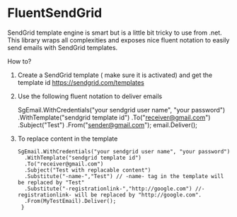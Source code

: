 FluentSendGrid  
==============

SendGrid template engine is smart but is a little bit tricky to use from .net. This library wraps all complexities and exposes nice fluent notation to easily send emails with SendGrid templates. 

How to? 

1. Create a SendGrid template ( make sure it is activated) and get the template id
   https://sendgrid.com/templates


2. Use the following fluent notation to deliver emails 

      
      SgEmail.WithCredentials("your sendgrid user name", "your password")
         .WithTemplate("sendgrid template id")
         .To("receiver@gmail.com")
         .Subject("Test")
         .From("sender@gmail.com");
         email.Deliver();
            
3. To replace content in the template 

       SgEmail.WithCredentials("your sendgrid user name", "your password")
         .WithTemplate("sendgrid template id")
         .To("receiver@gmail.com")
         .Subject("Test with replacable content")
         .Substitute("-name-","Test") // -name- tag in the template will be replaced by "Test"
         .Substitute("-registrationlink-","http://google.com") //-registrationlink- will be replaced by "http://google.com".
         .From(MyTestEmail).Deliver();
        }
